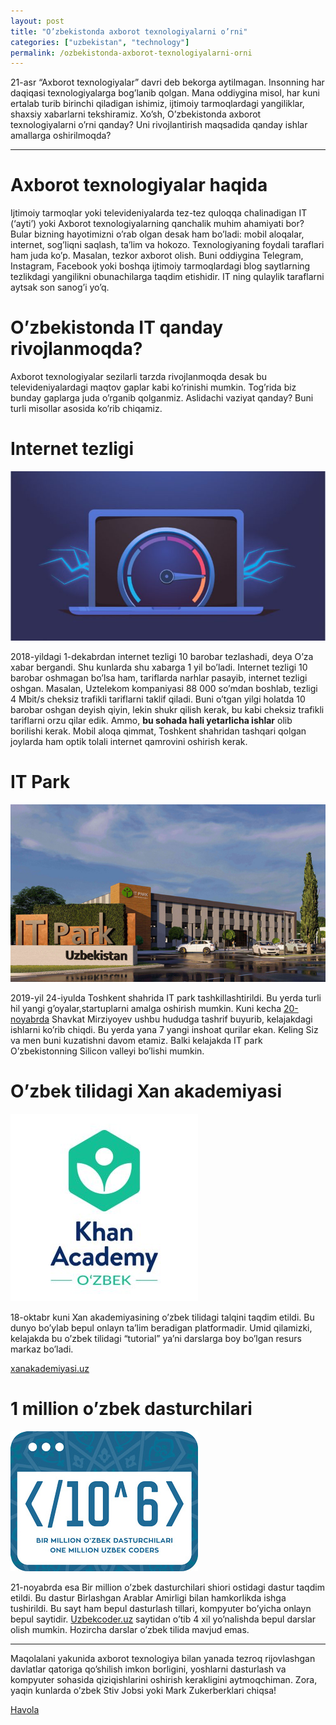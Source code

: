 ```yaml
---
layout: post
title: "O’zbekistonda axborot texnologiyalarni o’rni"
categories: ["uzbekistan", "technology"]
permalink: /ozbekistonda-axborot-texnologiyalarni-orni
---
```


21-asr “Axborot texnologiyalar” davri deb bekorga aytilmagan. Insonning har daqiqasi texnologiyalarga bog’lanib qolgan. Mana oddiygina misol, har kuni ertalab turib birinchi qiladigan ishimiz, ijtimoiy tarmoqlardagi yangiliklar, shaxsiy xabarlarni tekshiramiz. Xo’sh, O’zbekistonda axborot texnologiyalarni o’rni qanday? Uni rivojlantirish maqsadida qanday ishlar amallarga oshirilmoqda?

---

# Axborot texnologiyalar haqida

Ijtimoiy tarmoqlar yoki televideniyalarda tez-tez quloqqa chalinadigan IT (‘ayti’) yoki Axborot texnologiyalarning qanchalik muhim ahamiyati bor? Bular bizning hayotimizni o’rab olgan desak ham bo’ladi: mobil aloqalar, internet, sog’liqni saqlash, ta’lim va hokozo. Texnologiyaning foydali taraflari ham juda ko’p. Masalan, tezkor axborot olish. Buni oddiygina Telegram, Instagram, Facebook yoki boshqa ijtimoiy tarmoqlardagi blog saytlarning tezlikdagi yangilikni obunachilarga taqdim etishidir. IT ning qulaylik taraflarni aytsak son sanog’i yo’q.

# O’zbekistonda IT qanday rivojlanmoqda?

Axborot texnologiyalar sezilarli tarzda rivojlanmoqda desak bu televideniyalardagi maqtov gaplar kabi ko’rinishi mumkin. Tog’rida biz bunday gaplarga juda o’rganib qolganmiz. Aslidachi vaziyat qanday? Buni turli misollar asosida ko’rib chiqamiz.

# Internet tezligi

![Internet speed](/assets/2019-11-21-axborot-texnologiyalar/speed.jpg)

2018-yildagi 1-dekabrdan internet tezligi 10 barobar tezlashadi, deya O’za xabar bergandi. Shu kunlarda shu xabarga 1 yil bo’ladi. Internet tezligi 10 barobar oshmagan bo’lsa ham, tariflarda narhlar pasayib, internet tezligi oshgan. Masalan, Uztelekom kompaniyasi 88 000 so’mdan boshlab, tezligi 4 Mbit/s cheksiz trafikli tariflarni taklif qiladi. Buni o’tgan yilgi holatda 10 barobar oshgan deyish qiyin, lekin shukr qilish kerak, bu kabi cheksiz trafikli tariflarni orzu qilar edik. Ammo, **bu sohada hali yetarlicha ishlar** olib borilishi kerak. Mobil aloqa qimmat, Toshkent shahridan tashqari qolgan joylarda ham optik tolali internet qamrovini oshirish kerak.

# IT Park

![Internet speed](/assets/2019-11-21-axborot-texnologiyalar/itpark.jpg)

2019-yil 24-iyulda Toshkent shahrida IT park tashkillashtirildi. Bu yerda turli hil yangi g’oyalar,startuplarni amalga oshirish mumkin. Kuni kecha [20-noyabrda](https://t.me/itpark_uz/224) Shavkat Mirziyoyev ushbu hududga tashrif buyurib, kelajakdagi ishlarni ko’rib chiqdi. Bu yerda yana 7 yangi inshoat qurilar ekan. Keling Siz va men buni kuzatishni davom etamiz. Balki kelajakda IT park O’zbekistonning Silicon valleyi bo’lishi mumkin.

# O’zbek tilidagi Xan akademiyasi

![Khan academy](/assets/2019-11-21-axborot-texnologiyalar/khan.jpg)

18-oktabr kuni Xan akademiyasining o’zbek tilidagi talqini taqdim etildi. Bu dunyo bo’ylab bepul onlayn ta’lim beradigan platformadir. Umid qilamizki, kelajakda bu o’zbek tilidagi “tutorial” ya’ni darslarga boy bo’lgan resurs markaz bo’ladi.

[xanakademiyasi.uz](https://www.xanakademiyasi.uz/)

# 1 million o’zbek dasturchilari

![uzbekcoders](/assets/2019-11-21-axborot-texnologiyalar/uzbekcoders.jpg)

21-noyabrda esa Bir million o’zbek dasturchilari shiori ostidagi dastur taqdim etildi. Bu dastur Birlashgan Arablar Amirligi bilan hamkorlikda ishga tushirildi. Bu sayt ham bepul dasturlash tillari, kompyuter bo’yicha onlayn bepul saytidir. [Uzbekcoder.uz](http://uzbekcoders.uz/) saytidan o’tib 4 xil yo’nalishda bepul darslar olish mumkin. Hozircha darslar o’zbek tilida mavjud emas.

---

Maqolalani yakunida axborot texnologiya bilan yanada tezroq rijovlashgan davlatlar qatoriga qo’shilish imkon borligini, yoshlarni dasturlash va kompyuter sohasida qiziqishlarini oshirish kerakligini aytmoqchiman. Zora, yaqin kunlarda o’zbek Stiv Jobsi yoki Mark Zukerberklari chiqsa!

[Havola](https://nodirbek.uz/2019/11/ozbekistonda-axborot-texnologiyalarni-orni/)